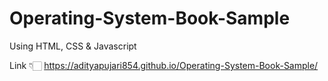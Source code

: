 # Operating-System-Book-Sample
Using HTML, CSS & Javascript

Link 👇🏻
https://adityapujari854.github.io/Operating-System-Book-Sample/
